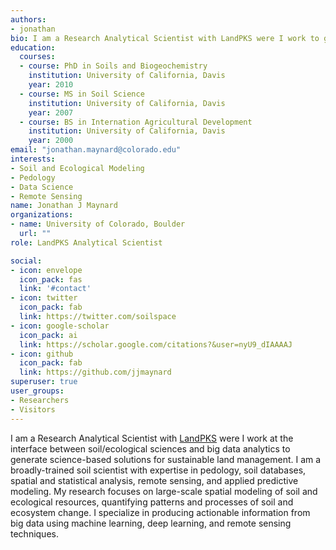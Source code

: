 ```yaml
---
authors:
- jonathan
bio: I am a Research Analytical Scientist with LandPKS were I work to generate applied technological solutions for sustainable land management. 
education:
  courses:
  - course: PhD in Soils and Biogeochemistry
    institution: University of California, Davis
    year: 2010
  - course: MS in Soil Science
    institution: University of California, Davis
    year: 2007
  - course: BS in Internation Agricultural Development
    institution: University of California, Davis
    year: 2000
email: "jonathan.maynard@colorado.edu"
interests:
- Soil and Ecological Modeling
- Pedology
- Data Science
- Remote Sensing
name: Jonathan J Maynard
organizations:
- name: University of Colorado, Boulder
  url: ""
role: LandPKS Analytical Scientist

social:
- icon: envelope
  icon_pack: fas
  link: '#contact'
- icon: twitter
  icon_pack: fab
  link: https://twitter.com/soilspace
- icon: google-scholar
  icon_pack: ai
  link: https://scholar.google.com/citations?&user=nyU9_dIAAAAJ
- icon: github
  icon_pack: fab
  link: https://github.com/jjmaynard
superuser: true
user_groups:
- Researchers
- Visitors
---
```


I am a Research Analytical Scientist with [LandPKS](https://landpotential.org/) were I work at the interface between soil/ecological sciences and big data analytics to generate science-based solutions for sustainable land management. I am a broadly-trained soil scientist with expertise in pedology, soil databases, spatial and statistical analysis, remote sensing, and applied predictive modeling. My research focuses on large-scale spatial modeling of soil and ecological resources, quantifying patterns and processes of soil and ecosystem change. I specialize in producing actionable information from big data using machine learning, deep learning, and remote sensing techniques.




